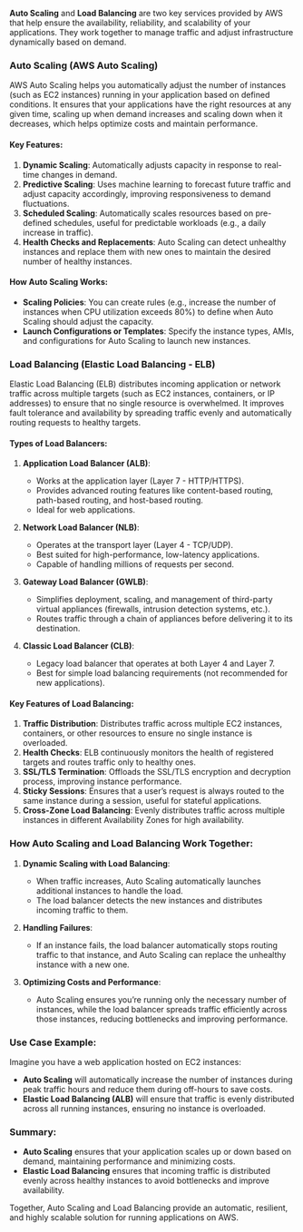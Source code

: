 **Auto Scaling** and **Load Balancing** are two key services provided by AWS that help ensure the availability, reliability, and scalability of your applications. They work together to manage traffic and adjust infrastructure dynamically based on demand.

### **Auto Scaling (AWS Auto Scaling)**

AWS Auto Scaling helps you automatically adjust the number of instances (such as EC2 instances) running in your application based on defined conditions. It ensures that your applications have the right resources at any given time, scaling up when demand increases and scaling down when it decreases, which helps optimize costs and maintain performance.

#### **Key Features:**
1. **Dynamic Scaling**: Automatically adjusts capacity in response to real-time changes in demand.
2. **Predictive Scaling**: Uses machine learning to forecast future traffic and adjust capacity accordingly, improving responsiveness to demand fluctuations.
3. **Scheduled Scaling**: Automatically scales resources based on pre-defined schedules, useful for predictable workloads (e.g., a daily increase in traffic).
4. **Health Checks and Replacements**: Auto Scaling can detect unhealthy instances and replace them with new ones to maintain the desired number of healthy instances.

#### **How Auto Scaling Works:**
- **Scaling Policies**: You can create rules (e.g., increase the number of instances when CPU utilization exceeds 80%) to define when Auto Scaling should adjust the capacity.
- **Launch Configurations or Templates**: Specify the instance types, AMIs, and configurations for Auto Scaling to launch new instances.

### **Load Balancing (Elastic Load Balancing - ELB)**

Elastic Load Balancing (ELB) distributes incoming application or network traffic across multiple targets (such as EC2 instances, containers, or IP addresses) to ensure that no single resource is overwhelmed. It improves fault tolerance and availability by spreading traffic evenly and automatically routing requests to healthy targets.

#### **Types of Load Balancers:**
1. **Application Load Balancer (ALB)**:
   - Works at the application layer (Layer 7 - HTTP/HTTPS).
   - Provides advanced routing features like content-based routing, path-based routing, and host-based routing.
   - Ideal for web applications.

2. **Network Load Balancer (NLB)**:
   - Operates at the transport layer (Layer 4 - TCP/UDP).
   - Best suited for high-performance, low-latency applications.
   - Capable of handling millions of requests per second.

3. **Gateway Load Balancer (GWLB)**:
   - Simplifies deployment, scaling, and management of third-party virtual appliances (firewalls, intrusion detection systems, etc.).
   - Routes traffic through a chain of appliances before delivering it to its destination.

4. **Classic Load Balancer (CLB)**:
   - Legacy load balancer that operates at both Layer 4 and Layer 7.
   - Best for simple load balancing requirements (not recommended for new applications).

#### **Key Features of Load Balancing:**
1. **Traffic Distribution**: Distributes traffic across multiple EC2 instances, containers, or other resources to ensure no single instance is overloaded.
2. **Health Checks**: ELB continuously monitors the health of registered targets and routes traffic only to healthy ones.
3. **SSL/TLS Termination**: Offloads the SSL/TLS encryption and decryption process, improving instance performance.
4. **Sticky Sessions**: Ensures that a user’s request is always routed to the same instance during a session, useful for stateful applications.
5. **Cross-Zone Load Balancing**: Evenly distributes traffic across multiple instances in different Availability Zones for high availability.

### **How Auto Scaling and Load Balancing Work Together:**

1. **Dynamic Scaling with Load Balancing**: 
   - When traffic increases, Auto Scaling automatically launches additional instances to handle the load.
   - The load balancer detects the new instances and distributes incoming traffic to them.
   
2. **Handling Failures**: 
   - If an instance fails, the load balancer automatically stops routing traffic to that instance, and Auto Scaling can replace the unhealthy instance with a new one.
   
3. **Optimizing Costs and Performance**: 
   - Auto Scaling ensures you’re running only the necessary number of instances, while the load balancer spreads traffic efficiently across those instances, reducing bottlenecks and improving performance.

### **Use Case Example:**
Imagine you have a web application hosted on EC2 instances:
- **Auto Scaling** will automatically increase the number of instances during peak traffic hours and reduce them during off-hours to save costs.
- **Elastic Load Balancing (ALB)** will ensure that traffic is evenly distributed across all running instances, ensuring no instance is overloaded.

### **Summary:**
- **Auto Scaling** ensures that your application scales up or down based on demand, maintaining performance and minimizing costs.
- **Elastic Load Balancing** ensures that incoming traffic is distributed evenly across healthy instances to avoid bottlenecks and improve availability.

Together, Auto Scaling and Load Balancing provide an automatic, resilient, and highly scalable solution for running applications on AWS.
